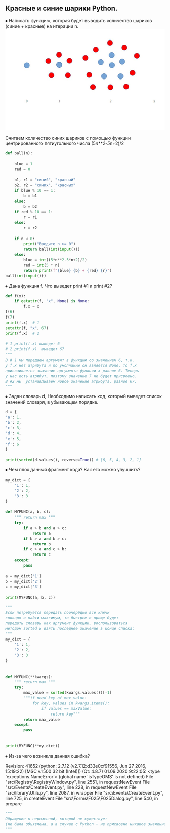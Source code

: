 ## Красные и синие шарики Python.
⦁	Написать функцию, которая будет выводить количество шариков (синие + красные) на итерации n.
![Image alt](https://github.com/TodaCosta/Task_red-blue_ball/blob/main/002.jpg)

Считаем количество синих шариков с помощью функции 
<br/>
центрированного пятиугольного числа (5*n**2-5*n+2)/2
```python
def ball(n):

    blue = 1
    red = 0

    b1, r1 = "синий", "красный"
    b2, r2 = "синих", "красных"
    if blue % 10 == 1:
        b = b1
    else:
        b = b2
    if red % 10 == 1:
        r = r1
    else:
        r = r2

    if n < 0:
        print("Введите n >= 0")
        return ball(int(input()))
    else:
        blue = int((5*n**2-5*n+2)/2)
        red = int(5 * n)
        return print(f"{blue} {b} + {red} {r}")
ball(int(input()))

```
⦁	Дана функция f. Что выведет print #1 и print #2?
```python
def f(x):
    if getattr(f, "x", None) is None:
        f.x = x
f(6)
f(7)
print(f.x)  # 1
setattr(f, "x", 67)
print(f.x)  # 2

# 1 print(f.x) выведет 6
# 2 print(f.x)  выведет 67
"""
В # 1 мы передаем аргумент в функцию со значением 6, т.к. 
у f.x нет атрибута и по умолчанию он является None, то f.x 
присваивается значение аргумента функции x равное 6. Теперь 
у нас есть атрибут, поэтому значение 7 не будет присвоено. 
В #2 мы  устанавливаем новое значение атрибута, равное 67.
"""
```
⦁	Задан словарь d, Необходимо написать код, который выведет список значений словаря, в убывающем порядке.
```python
d = {
'a': 1,
'b': 2,
'c': 3,
'd': 4,
'e': 5,
'f': 6
}

print(sorted(d.values(), reverse=True)) # [6, 5, 4, 3, 2, 1]

```
⦁	Чем плох данный фрагмент кода? Как его можно улучшить?
```python
my_dict = {
    '1': 1,
    '2': 2,
    '3': 3
}

def MYFUNC(a, b, c):
    """ return max """
    try:
        if a > b and a > c:
            return a
        if b > a and b > c:
            return b
        if c > a and c > b:
            return c
    except:
        pass

a = my_dict['1']
b = my_dict['2']
c = my_dict['3']

print(MYFUNC(a, b, c))
```
```python
"""
Если потребуется передать поочерёдно все ключи 
словаря и найти максимум, то быстрее и проще будет 
передать словарь как аргумент функции, воспользоваться 
методом sorted и взять последнее значение в конце списка:
"""
my_dict = {
    '1': 1,
    '2': 2,
    '3': 3
}


def MYFUNC(**kwargs):
    """ return max """
    try:
        max_value = sorted(kwargs.values())[-1]
        """if need key of max_value:
            for key, values in kwargs.items():
                if values == maxValue:
                    return key"""
        return max_value
    except:
        pass


print(MYFUNC(**my_dict))

```

⦁	Из-за чего возникла данная ошибка?

Revision: 41652
(python: 2.7.12 (v2.7.12:d33e0cf91556, Jun 27 2016, 15:19:22) [MSC v.1500 32 bit (Intel)])
(Qt: 4.8.7)
01.09.2020 9:22:05: <type 'exceptions.NameError'>
(global name 'isTypeOMS' is not defined)
  File "src\Registry\RegistryWindow.py", line 2551, in requestNewEvent
  File "src\Events\CreateEvent.py", line 228, in requestNewEvent
  File "src\library\Utils.py", line 2087, in wrapper
  File "src\Events\CreateEvent.py", line 725, in createEvent
  File "src\Forms\F025\F025Dialog.py", line 540, in prepare
```python
"""
Обращение к переменной, которой не существует 
(не была объявлена, а в случае с Python - не присвоено никакое значение).
"""
```
